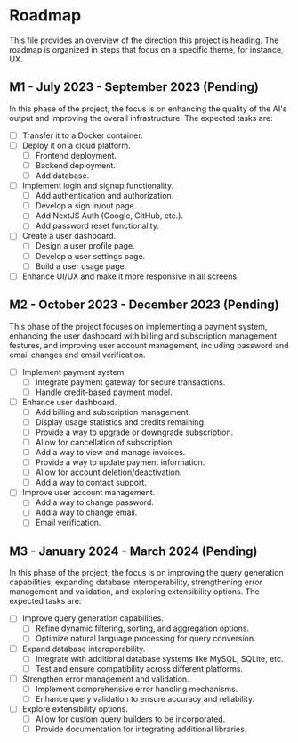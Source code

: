 # Roadmap

This file provides an overview of the direction this project is heading. The roadmap is organized in steps that focus on a specific theme, for instance, UX.

## M1 - July 2023 - September 2023 (Pending)

In this phase of the project, the focus is on enhancing the quality of the AI's output and improving the overall infrastructure. The expected tasks are:

- [ ] Transfer it to a Docker container.
- [ ] Deploy it on a cloud platform.
    - [ ] Frontend deployment.
    - [ ] Backend deployment.
    - [ ] Add database.
- [ ] Implement login and signup functionality.
  - [ ] Add authentication and authorization.
  - [ ] Develop a sign in/out page.
  - [ ] Add NextJS Auth (Google, GitHub, etc.).
  - [ ] Add password reset functionality.
- [ ] Create a user dashboard.
    - [ ] Design a user profile page.
    - [ ] Develop a user settings page.
    - [ ] Build a user usage page.
- [ ] Enhance UI/UX and make it more responsive in all screens.

## M2 - October 2023 - December 2023 (Pending)

This phase of the project focuses on implementing a payment system, enhancing the user dashboard with billing and subscription management features, and improving user account management, including password and email changes and email verification.


- [ ] Implement payment system.
    - [ ] Integrate payment gateway for secure transactions.
    - [ ] Handle credit-based payment model.
- [ ] Enhance user dashboard.
    - [ ] Add billing and subscription management.
    - [ ] Display usage statistics and credits remaining.
    - [ ] Provide a way to upgrade or downgrade subscription.
    - [ ] Allow for cancellation of subscription.
    - [ ] Add a way to view and manage invoices.
    - [ ] Provide a way to update payment information.
    - [ ] Allow for account deletion/deactivation.
    - [ ] Add a way to contact support.
- [ ] Improve user account management.
  - [ ] Add a way to change password.
  - [ ] Add a way to change email.
  - [ ] Email verification.

## M3 - January 2024 - March 2024 (Pending)

In this phase of the project, the focus is on improving the query generation capabilities, expanding database interoperability, strengthening error management and validation, and exploring extensibility options. The expected tasks are:

- [ ] Improve query generation capabilities.
    - [ ] Refine dynamic filtering, sorting, and aggregation options.
    - [ ] Optimize natural language processing for query conversion.
- [ ] Expand database interoperability.
    - [ ] Integrate with additional database systems like MySQL, SQLite, etc.
    - [ ] Test and ensure compatibility across different platforms.
- [ ] Strengthen error management and validation.
    - [ ] Implement comprehensive error handling mechanisms.
    - [ ] Enhance query validation to ensure accuracy and reliability.
- [ ] Explore extensibility options.
    - [ ] Allow for custom query builders to be incorporated.
    - [ ] Provide documentation for integrating additional libraries.
